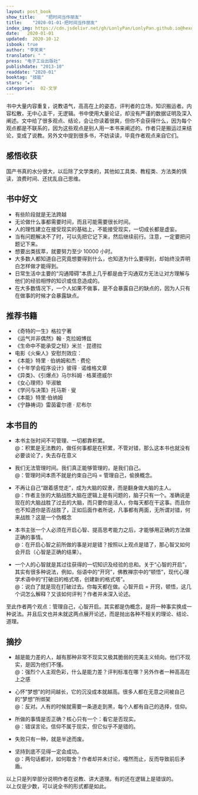 ```yaml
---
layout: post_book
show_title:    "把时间当作朋友"
title:    "2020-01-01-把时间当作朋友"
index_img: https://cdn.jsdelivr.net/gh/LonlyPan/LonlyPan.github.io@hexo_source/hexo_images/把时间当作朋友/把时间当作朋友.jpg
date:   2020-01-01
updated:  2020-10-12
isbook: true
author: "李笑来"
translator: " "
press: "电⼦⼯业出版社"
publishdate: "2013-10"
readdate: "2020-01"
booktag: "技能"
stars: "★" 
categories:  02-文学
---
```


书中⼤量内容重复，说教语⽓，⾼⾼在上的姿态，评判者的⽴场，知识搬运者。内容松散，⽆中⼼主⼲，⽆逻辑。书中使⽤⼤量论证，却没有严谨的数据证明及深⼊阐述。⽂中给了很多观点、结论，会让你读着很爽，但你不会获得什么，因为每个观点都是不联系的，因为这些观点是别⼈⽤⼀本书来阐述的。作者只是搬运过来结论，变成了说教。另外⽂中提到很多书，不妨读读，毕竟作者观点来⾃它们。
<!--more-->


## 感悟收获

国产书真的水分很⼤，以后除了⽂学类的，其他如工具类、教程类、方法类的慎读，浪费时间、还扰乱自己思维。


## 书中好文

 - 有些阶段就是无法跨越
 - 无论做什么事都需要时间，⽽且可能需要很⻓时间。
 - 人的理性建⽴在接受现实的基础上，不能接受现实，⼀切成⻓都是虚妄。
 - 当有问题解决不了时，可以先把它记下来，然后继续前⾏。注意，⼀定要把问题记下来。
 - 想要出类拔萃，就要努力至少 10000 小时。
 - ⼤多数人都知道⾃⼰究竟想要得到什么，也知道为什么要得到，却始终没弄明白怎样做才能得到。
 - ⽇常⽣活中主要的“沟通障碍”本质上⼏乎都是由于沟通双⽅⽆法让对方理解与他们的经验相悖的知识或信息造成的。
 - 在⼤多数情况下，⼀个⼈如果不做事，是不会暴露自己的缺点的，因为⼈只有在做事的时候才会暴露缺点。

## 推荐书籍

 - 《奇特的⼀⽣》格拉宁著
 - 《运⽓并⾮偶然》翰 · 克拉姆博兹
 - 《⽣命中不能承受之轻》⽶兰 · 昆德拉
 - 电影《⽕柴⼈》安慰剂效应：
 - 《本能》特⾥ · 伯纳姆和杰 · 费伦
 - 《⼗年学会程序设计》彼得 · 诺维格⽂章
 - 《异类》、《引爆点》⻢尔科姆 · 格莱德威尔
 - 《⼥⼼理师》毕淑敏
 - 《学问与决策》托⻢斯 · 叟
 - 《本能》特里·伯纳姆
 - 《宁静祷词》雷茵霍尔德 · 尼布尔

## 本书目的

- 本书主张时间不可管理、⼀切都靠积累。  
@：积累是⽆法教的，做任何事都是在积累，不管对错，那么这本书也就没有必要谈论了，失去存在意义

- 我们⽆法管理时间。我们真正能够管理的，是我们自己。  
@：管理时间本质不就是约束自己吗 = 管理自己，偷换概念。

- 不再让自己“跟着感觉⾛”，成为⼤脑的奴⾪，⽽是翻身做⼤脑的主⼈。  
@：作者主张的⼤脑战胜⼤脑在逻辑上是有问题的，脑⼦只有⼀个。准确说是现在的⼤脑战胜了过去的⼤脑，⽽只要你是活人，你每天都在干这事。⽽且你也不知道你是否战胜了，正如后⾯作者所说，凡事都有两⾯，⽆所谓对错，何来战胜？这是⼀个伪概念

- 本书主张⼀个人必须在开启心智、提⾼思考能⼒之后，才能够用正确的⽅法做正确的事情。  
@：在开启心智之前所做的事是对是错？按照以上观点是错了，那心智⼜如何会开启（心智是正确的结果）。

- ⼀个⼈的心智就是其过往获得的⼀切知识及经验的总和。关于“心智的开启”，其实有很多种说法，例如，俗语中的“开窍”，佛教禅宗中的“顿悟”，现代心理学术语中的“打破旧的格式塔，创建新的格式塔”。  
@：说白了就是现在打破过去。你每天都在做。心智开启 = 开窍，顿悟，这⼏个词怎么解释？⼜该如何评判？作者并未深⼊论述。

⾄此作者两个观点：管理⾃⼰，心智开启。其实都是伪概念，是将⼀种事实换成⼀种说法。并且后文也并未就这两点展开论述，⽽是抛出各种不相关的理论、结论、道理。

## 摘抄

- 越是能⼒差的人，越有那种非常不现实又极其脆弱的完美主义倾向。他们不现实，是因为他们不懂。  
@：强烈个⼈主观⾊彩，什么是能⼒差？评判标准在哪？另外作者⼀种⾼⾼在上之感

- 心怀“梦想”的时间越⻓，它的沉没成本就越⾼。很多⼈都在⽆意之间被⾃⼰的“梦想”所绑架  
@：反对。⼈有的时候就需要⼀条道⾛到⿊，每个⼈都有⾃⼰的选择，信仰。

- 所做的事情是否正确？核⼼只有⼀个：看它是否现实。  
@：错误⾔论。信仰不属于现实，但它似乎不是错的。

- 失败只有⼀种，就是半途⽽废。  
- 坚持到底不⻅得⼀定会成功。  
@：两句话都对，如何取舍？作者却并未讨论，嘎然⽽⽌，反而导致前后矛盾。

以上只是列举部分说明作者在说教、讲⼤道理。有的还在逻辑上是错误的。  
以上仅是少数，可以说全书的形式都是如此。

